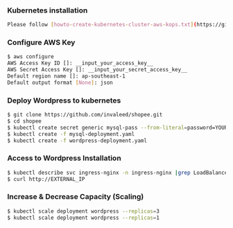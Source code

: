 ### Kubernetes installation 
```sh
Please follow [howto-create-kubernetes-cluster-aws-kops.txt](https://github.com/invaleed/howto-create-kubernetes-cluster-aws-kops.txt)
```

### Configure AWS Key
```sh
$ aws configure
AWS Access Key ID []: __input_your_access_key__
AWS Secret Access Key []: __input_your_secret_access_key__
Default region name []: ap-southeast-1
Default output format [None]: json
```
### Deploy Wordpress to kubernetes
```sh
$ git clone https://github.com/invaleed/shopee.git
$ cd shopee
$ kubectl create secret generic mysql-pass --from-literal=password=YOUR-PASSWORD
$ kubectl create -f mysql-deployment.yaml
$ kubectl create -f wordpress-deployment.yaml
```
### Access to Wordpress Installation
```sh
$ kubectl describe svc ingress-nginx -n ingress-nginx |grep LoadBalancer|awk '{print $3};'
$ curl http://EXTERNAL_IP
```
### Increase & Decrease Capacity (Scaling)
```sh
$ kubectl scale deployment wordpress --replicas=3
$ kubectl scale deployment wordpress --replicas=1
```

